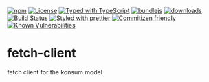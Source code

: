 [![npm](https://img.shields.io/npm/v/@konsumation/fetch-client.svg)](https://www.npmjs.com/package/@konsumation/fetch-client)
[![License](https://img.shields.io/badge/License-BSD%203--Clause-blue.svg)](https://opensource.org/licenses/BSD-3-Clause)
[![Typed with TypeScript](https://flat.badgen.net/badge/icon/Typed?icon=typescript\&label\&labelColor=blue\&color=555555)](https://typescriptlang.org)
[![bundlejs](https://deno.bundlejs.com/?q=@konsumation/fetch-client\&badge=detailed)](https://bundlejs.com/?q=@konsumation/fetch-client)
[![downloads](http://img.shields.io/npm/dm/@konsumation/fetch-client.svg?style=flat-square)](https://npmjs.org/package/@konsumation/fetch-client)
[![Build Status](https://img.shields.io/endpoint.svg?url=https%3A%2F%2Factions-badge.atrox.dev%2Fkonsumation%2Ffetch-client%2Fbadge\&style=flat)](https://actions-badge.atrox.dev/konsumation/fetch-client/goto)
[![Styled with prettier](https://img.shields.io/badge/styled_with-prettier-ff69b4.svg)](https://github.com/prettier/prettier)
[![Commitizen friendly](https://img.shields.io/badge/commitizen-friendly-brightgreen.svg)](http://commitizen.github.io/cz-cli/)
[![Known Vulnerabilities](https://snyk.io/test/github/konsumation/fetch-client/badge.svg)](https://snyk.io/test/github/konsumation/fetch-client)
# fetch-client
fetch client for the konsum model
